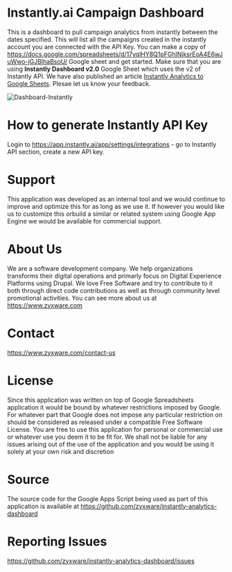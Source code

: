 # Instantly.ai Campaign Dashboard
This is a dashboard to pull campaign analytics from instantly between the dates specified. This will list all the campaigns created in the instantly account you are connected with the API Key. You can make a copy of https://docs.google.com/spreadsheets/d/17yqlHY8Q1pFGhlNiksrEoA4E6wJuWwo-jGJBlhaBsoU/ Google sheet and get started. Make sure that you are using **Instantly Dashboard v2.0** Google Sheet which uses the v2 of Instantly API. We have also published an article [Instantly Analytics to Google Sheets](https://www.zyxware.com/article/6580/instantly-analytics-to-google-sheets). Plesae let us know your feedback.

![Dashboard-Instantly](https://github.com/zyxware/instantly-analytics-dashboard/assets/109938/c52fc394-5121-4910-bae8-095a0ff61361)

# How to generate Instantly API Key
Login to https://app.instantly.ai/app/settings/integrations - go to Instantly API section, create a new API key.

# Support
This application was developed as an internal tool and we would continue to improve and optimize this for as long as we use it. If however you would like us to customize this orbuild a similar or related system using Google App Engine we would be available for commercial support.

# About Us
We are a software development company. We help organizations transforms their digital operations and primarly focus on Digital Experience Platforms using Drupal. We love Free Software and try to contribute to it both through direct code contributions as well as through community level promotional activities. You can see more about us at https://www.zyxware.com

# Contact
https://www.zyxware.com/contact-us

# License
Since this application was written on top of Google Spreadsheets application it would be bound by whatever restrictions imposed by Google. For whatever part that Google does not impose any particular restriction on should be considered as released under a compatible Free Software License. You are free to use this application for personal or commercial use or whatever use you deem it to be fit for. We shall not be liable for any issues arising out of the use of the application and you would be using it solely at your own risk and discretion

# Source
The source code for the Google Apps Script being used as part of this application is available at https://github.com/zyxware/instantly-analytics-dashboard

# Reporting Issues
https://github.com/zyxware/instantly-analytics-dashboard/issues



